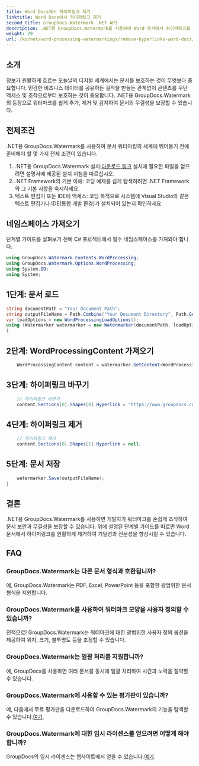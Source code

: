 ```yaml
---
title: Word Docs에서 하이퍼링크 제거
linktitle: Word Docs에서 하이퍼링크 제거
second_title: GroupDocs.Watermark .NET API
description: .NET용 GroupDocs.Watermark를 사용하여 Word 문서에서 하이퍼링크를 제거하는 방법을 알아보세요. 손쉽게 문서 보안을 강화하세요.
weight: 29
url: /ko/net/word-processing-watermarkings/remove-hyperlinks-word-docs/
---
```

## 소개
정보가 원활하게 흐르는 오늘날의 디지털 세계에서는 문서를 보호하는 것이 무엇보다 중요합니다. 민감한 비즈니스 데이터를 공유하든 걸작을 만들든 관계없이 콘텐츠를 무단 액세스 및 조작으로부터 보호하는 것이 중요합니다. .NET용 GroupDocs.Watermark의 등장으로 워터마크를 쉽게 추가, 제거 및 감지하여 문서의 무결성을 보장할 수 있습니다.
## 전제조건
.NET용 GroupDocs.Watermark를 사용하여 문서 워터마킹의 세계에 뛰어들기 전에 준비해야 할 몇 가지 전제 조건이 있습니다.
1.  .NET용 GroupDocs.Watermark 설치:[다운로드 링크](https://releases.groupdocs.com/Watermark/net/) 설치에 필요한 파일을 얻으려면 설명서에 제공된 설치 지침을 따르십시오.
2. .NET Framework의 기본 이해: 코딩 예제를 쉽게 탐색하려면 .NET Framework와 그 기본 사항을 숙지하세요.
3. 텍스트 편집기 또는 IDE에 액세스: 코딩 목적으로 시스템에 Visual Studio와 같은 텍스트 편집기나 IDE(통합 개발 환경)가 설치되어 있는지 확인하세요.

## 네임스페이스 가져오기
단계별 가이드를 살펴보기 전에 C# 프로젝트에서 필수 네임스페이스를 가져와야 합니다.
```csharp
using GroupDocs.Watermark.Contents.WordProcessing;
using GroupDocs.Watermark.Options.WordProcessing;
using System.IO;
using System;
```
## 1단계: 문서 로드
```csharp
string documentPath = "Your Document Path";
string outputFileName = Path.Combine("Your Document Directory", Path.GetFileName(documentPath));
var loadOptions = new WordProcessingLoadOptions();
using (Watermarker watermarker = new Watermarker(documentPath, loadOptions))
{
```
## 2단계: WordProcessingContent 가져오기
```csharp
    WordProcessingContent content = watermarker.GetContent<WordProcessingContent>();
```
## 3단계: 하이퍼링크 바꾸기
```csharp
    // 하이퍼링크 바꾸기
    content.Sections[0].Shapes[0].Hyperlink = "https://www.groupdocs.com/”;
```
## 4단계: 하이퍼링크 제거
```csharp
    // 하이퍼링크 제거
    content.Sections[0].Shapes[1].Hyperlink = null;
```
## 5단계: 문서 저장
```csharp
    watermarker.Save(outputFileName);
}
```

## 결론
.NET용 GroupDocs.Watermark를 사용하면 개발자가 워터마크를 손쉽게 조작하여 문서 보안과 무결성을 보장할 수 있습니다. 위에 설명된 단계별 가이드를 따르면 Word 문서에서 하이퍼링크를 원활하게 제거하여 기밀성과 전문성을 향상시킬 수 있습니다.
## FAQ
### GroupDocs.Watermark는 다른 문서 형식과 호환됩니까?
예, GroupDocs.Watermark는 PDF, Excel, PowerPoint 등을 포함한 광범위한 문서 형식을 지원합니다.
### GroupDocs.Watermark를 사용하여 워터마크 모양을 사용자 정의할 수 있습니까?
전적으로! GroupDocs.Watermark는 워터마크에 대한 광범위한 사용자 정의 옵션을 제공하여 위치, 크기, 불투명도 등을 조정할 수 있습니다.
### GroupDocs.Watermark는 일괄 처리를 지원합니까?
예, GroupDocs를 사용하면 여러 문서를 동시에 일괄 처리하여 시간과 노력을 절약할 수 있습니다.
### GroupDocs.Watermark에 사용할 수 있는 평가판이 있습니까?
 예, 다음에서 무료 평가판을 다운로드하여 GroupDocs.Watermark의 기능을 탐색할 수 있습니다.[여기](https://releases.groupdocs.com/).
### GroupDocs.Watermark에 대한 임시 라이센스를 얻으려면 어떻게 해야 합니까?
 GroupDocs의 임시 라이센스는 웹사이트에서 얻을 수 있습니다.[여기](https://purchase.groupdocs.com/temporary-license/).